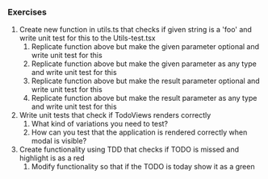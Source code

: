 ### Exercises

1. Create new function in utils.ts that checks if given string is a 'foo' and write unit test for this to the Utils-test.tsx
    1. Replicate function above but make the given parameter optional and write unit test for this
    2. Replicate function above but make the given parameter as any type and write unit test for this
    3. Replicate function above but make the result parameter optional and write unit test for this
    4. Replicate function above but make the result parameter as any type and write unit test for this
2. Write unit tests that check if TodoViews renders correctly
    1. What kind of variations you need to test?
    2. How can you test that the application is rendered correctly when modal is visible?
3. Create functionality using TDD that checks if TODO is missed and highlight is as a red
    1. Modify functionality so that if the TODO is today show it as a green

